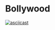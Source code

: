 # Bollywood

[![asciicast](https://asciinema.org/a/lJns1fu9g9rI1589zZN93ILaQ.svg)](https://asciinema.org/a/lJns1fu9g9rI1589zZN93ILaQ)
